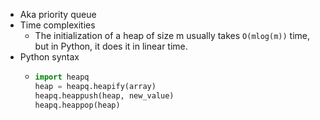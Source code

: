 - Aka priority queue
- Time complexities
	- The initialization of a heap of size m usually takes `O(mlog(m))` time, but in Python, it does it in linear time.
- Python syntax
	- ```python
	  import heapq
	  heap = heapq.heapify(array)
	  heapq.heappush(heap, new_value)
	  heapq.heappop(heap)
	  ```